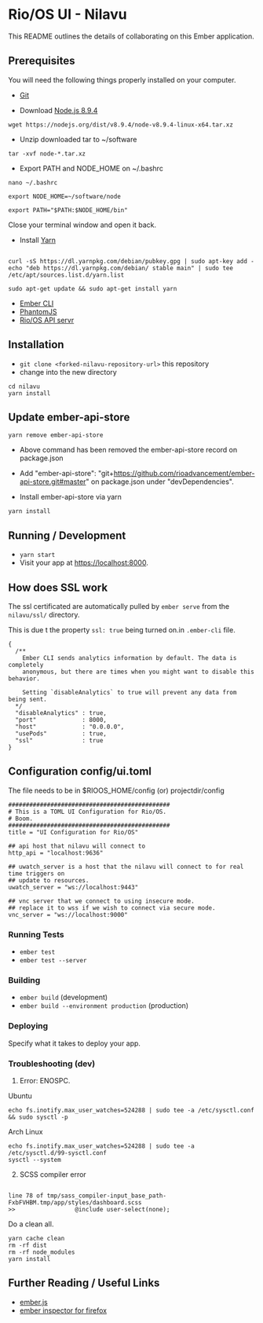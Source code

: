 # Rio/OS UI - Nilavu

This README outlines the details of collaborating on this Ember application.

## Prerequisites

You will need the following things properly installed on your computer.

* [Git](http://git-scm.com/)

* Download [Node.js 8.9.4](https://nodejs.org/dist/v8.9.4/node-v8.9.4-linux-x64.tar.xz)

```
wget https://nodejs.org/dist/v8.9.4/node-v8.9.4-linux-x64.tar.xz
```
* Unzip downloaded tar to ~/software

```
tar -xvf node-*.tar.xz
```


* Export PATH and NODE_HOME on ~/.bashrc

```
nano ~/.bashrc

export NODE_HOME=~/software/node

export PATH="$PATH:$NODE_HOME/bin"

```

Close your terminal window  and open it back.

* Install [Yarn](https://yarnpkg.com/en/)

```

curl -sS https://dl.yarnpkg.com/debian/pubkey.gpg | sudo apt-key add -
echo "deb https://dl.yarnpkg.com/debian/ stable main" | sudo tee /etc/apt/sources.list.d/yarn.list

sudo apt-get update && sudo apt-get install yarn

```

* [Ember CLI](http://www.ember-cli.com/)
* [PhantomJS](http://phantomjs.org/)
* [Rio/OS API servr](https://gitlab.com/rioos/aran)


## Installation

* `git clone <forked-nilavu-repository-url>` this repository
* change into the new directory

```
cd nilavu
yarn install
```

## Update ember-api-store

```
yarn remove ember-api-store

```
* Above command has been removed the ember-api-store record on package.json

* Add "ember-api-store": "git+https://github.com/rioadvancement/ember-api-store.git#master" on package.json under "devDependencies".

* Install ember-api-store via yarn

```
yarn install

```

## Running / Development

* `yarn start`
* Visit your app at [https://localhost:8000](https://localhost:8000).

## How does SSL work  

The ssl certificated are automatically pulled by `ember serve` from the `nilavu/ssl/`  directory.

This is due t the property `ssl: true` being turned on.in `.ember-cli` file.

```
{
  /**
    Ember CLI sends analytics information by default. The data is completely
    anonymous, but there are times when you might want to disable this behavior.

    Setting `disableAnalytics` to true will prevent any data from being sent.
  */
  "disableAnalytics" : true,
  "port"             : 8000,
  "host"             : "0.0.0.0",
  "usePods"          : true,
  "ssl"              : true
}

```
## Configuration config/ui.toml

The file needs to be in $RIOOS_HOME/config (or) projectdir/config

```
##############################################
# This is a TOML UI Configuration for Rio/OS.
# Boom.
##############################################
title = "UI Configuration for Rio/OS"

## api host that nilavu will connect to
http_api = "localhost:9636"

## uwatch_server is a host that the nilavu will connect to for real time triggers on
## update to resources.
uwatch_server = "ws://localhost:9443"

## vnc server that we connect to using insecure mode.
## replace it to wss if we wish to connect via secure mode.
vnc_server = "ws://localhost:9000"

```

### Running Tests

* `ember test`
* `ember test --server`

### Building

* `ember build` (development)
* `ember build --environment production` (production)

### Deploying

Specify what it takes to deploy your app.

### Troubleshooting (dev)

1. Error: ENOSPC.

Ubuntu
```
echo fs.inotify.max_user_watches=524288 | sudo tee -a /etc/sysctl.conf && sudo sysctl -p
```

Arch Linux
```
echo fs.inotify.max_user_watches=524288 | sudo tee -a /etc/sysctl.d/99-sysctl.conf
sysctl --system
```

2. SCSS compiler error

```

line 78 of tmp/sass_compiler-input_base_path-FxbFVHBM.tmp/app/styles/dashboard.scss
>>                 @include user-select(none);

```

Do a clean all.

```
yarn cache clean
rm -rf dist
rm -rf node_modules
yarn install
```

## Further Reading / Useful Links

* [ember.js](http://emberjs.com/)
* [ember inspector for firefox](https://addons.mozilla.org/en-US/firefox/addon/ember-inspector/)
